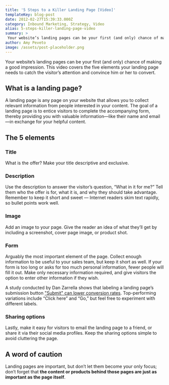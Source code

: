 ```yaml
---
title: '5 Steps to a Killer Landing Page [Video]'
templateKey: blog-post
date: 2012-02-27T15:39:33.000Z
category: Inbound Marketing, Strategy, Video
alias: 5-steps-killer-landing-page-video
summary: > 
 Your website’s landing pages can be your first (and only) chance of making a good impression. This video covers the five elements your landing page needs to catch the visitor’s attention and convince him or her to convert.
author: Amy Peveto
image: /assets/post-placeholder.png
---
```


Your website’s landing pages can be your first (and only) chance of making a good impression. This video covers the five elements your landing page needs to catch the visitor’s attention and convince him or her to convert.

What is a landing page?
-----------------------

A landing page is any page on your website that allows you to collect relevant information from people interested in your content. The goal of a landing page is to entice visitors to complete the accompanying form, thereby providing you with valuable information—like their name and email—in exchange for your helpful content.

The 5 elements
--------------

### Title

What is the offer? Make your title descriptive and exclusive.

### Description

Use the description to answer the visitor’s question, “What in it for me?” Tell them who the offer is for, what it is, and why they should take advantage. Remember to keep it short and sweet — Internet readers skim text rapidly, so bullet points work well.

### Image

Add an image to your page. Give the reader an idea of what they’ll get by including a screenshot, cover page image, or product shot.

### Form

Arguably the most important element of the page. Collect enough information to be useful to your sales team, but keep it short as well. If your form is too long or asks for too much personal information, fewer people will fill it out. Make only necessary information required, and give visitors the option to enter other information if they wish.

A study conducted by Dan Zarrella shows that labeling a landing page’s submission button ["Submit" can lower conversion rates](http://blog.hubspot.com/blog/tabid/6307/bid/6737/Don-t-Submit-To-Landing-Page-Button-Text.aspx). Top-performing variations include “Click here” and “Go,” but feel free to experiment with different labels.

### Sharing options

Lastly, make it easy for visitors to email the landing page to a friend, or share it via their social media profiles. Keep the sharing options simple to avoid cluttering the page.

A word of caution
-----------------

Landing pages are important, but don’t let them become your only focus; don’t forget that **the content or products behind those pages are just as important as the page itself**.